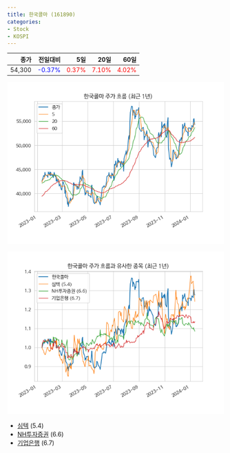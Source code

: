 ```yaml
---
title: 한국콜마 (161890)
categories:
- Stock
- KOSPI
---
```


|종가|전일대비|5일|20일|60일|
|---:|-------:|--:|---:|---:|
|54,300|<span style="color: blue">-0.37%</span>|<span style="color: red">0.37%</span>|<span style="color: red">7.10%</span>|<span style="color: red">4.02%</span>|


<!-- more -->

![161890](/assets/images/stock/161890.png)

![161890](/assets/images/stock/161890_sim.png)

- [심텍](/222800/) (5.4)
- [NH투자증권](/005940/) (6.6)
- [기업은행](/024110/) (6.7)